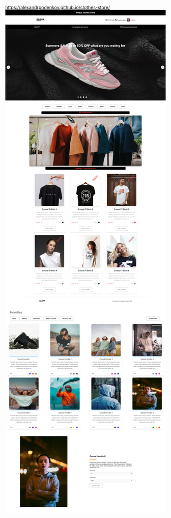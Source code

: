 https://alexandrpodenkov.github.io/clothes-store/
![image](src/assets/images/frontPage.png)
![image](src/assets/images/filterSections.png)
![image](src/assets/images/singleProductPage.png)
